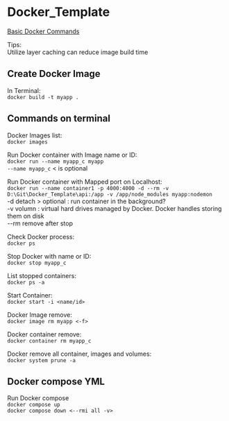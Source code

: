 # Docker_Template

[Basic Docker Commands](https://www.knowledgehut.com/blog/devops/basic-docker-commands)

Tips:<br>
Utilize layer caching can reduce image build time

## Create Docker Image

In Terminal:<br>
`docker build -t myapp . `

## Commands on terminal

Docker Images list:<br>
`docker images`

Run Docker container with Image name or ID:<br>
`docker run --name myapp_c myapp`<br>
`--name myapp_c` < is optional

Run Docker container with Mapped port on Localhost:<br>
`docker run --name container1 -p 4000:4000 -d --rm -v D:\Git\Docker_Template\api:/app -v /app/node_modules myapp:nodemon` <br>
-d detach > optional : run container in the background?<br>
-v volumn : virtual hard drives managed by Docker. Docker handles storing them on disk<br>
--rm remove after stop<br>

Check Docker process:<br>
`docker ps`

Stop Docker with name or ID:<br>
`docker stop myapp_c`

List stopped containers:<br>
`docker ps -a`

Start Container:<br>
`docker start -i <name/id>`

Docker Image remove:<br>
`docker image rm myapp <-f>`

Docker container remove:<br>
`docker container rm myapp_c`

Docker remove all container, images and volumes: <br>
`docker system prune -a`

## Docker compose YML

Run Docker compose<br>
`docker compose up`<br>
`docker compose down <--rmi all -v>` <br>
